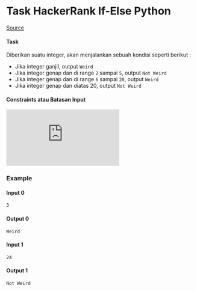 # Task HackerRank If-Else Python

[Source](https://www.hackerrank.com/challenges/py-if-else/problem)

#### Task

Diberikan suatu integer, akan menjalankan sebuah kondisi seperti berikut :
- Jika integer ganjil, output `Weird`
- Jika integer genap dan di range `2` sampai `5`, output `Not Weird`
- Jika integer genap dan di range `6` sampai `20`, output `Weird`
- Jika integer genap dan diatas 20, output `Not Weird`


#### Constraints atau Batasan Input
![constraints](https://latex.codecogs.com/gif.latex?1%20%5Cleq%20n%20%5Cleq%20100)

### Example

#### Input 0

```
3
```

#### Output 0

```
Weird
```

#### Input 1

```
24
```

#### Output 1

```
Not Weird
```
